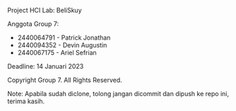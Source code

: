 Project HCI Lab: BeliSkuy

Anggota Group 7:
- 2440064791 - Patrick Jonathan
- 2440094352 - Devin Augustin
- 2440067175 - Ariel Sefrian

Deadline: 14 Januari 2023

Copyright Group 7. All Rights Reserved.

Note: Apabila sudah diclone, tolong jangan dicommit dan dipush ke repo ini, terima kasih.
